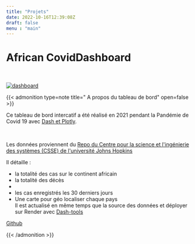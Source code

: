```yaml
---
title: "Projets"
date: 2022-10-16T12:39:08Z
draft: false
menu : "main"
---
```


# African CovidDashboard
<br>

[![dashboard](/images/screen.jpeg)](https://command-geology-hall-jevf.onrender)


{{< admonition type=note title=" A propos du tableau de bord" open=false >}}

Ce tableau de bord intercatif  a été réalisé en 2021 pendant la Pandémie de Covid 19 avec [Dash et Plotly](https://dash.plotly.com/).<br>

<br>

Les données proviennent du [Repo du Centre pour la science et l'ingénierie des systèmes (CSSE) de l'université Johns Hopkins](https://github.com/CSSEGISandData/COVID-19/tree/master/csse_covid_19_data/csse_covid_19_time_series)<br>

Il détaille :
- la totalité des cas sur le continent africain
- la totalité des décès
- 
- les cas enregistrés les 30 derniers jours
- Une carte pour géo localiser chaque pays
  <br>
  Il est actualisé en même temps que la source des données et déployer sur Render avec [Dash-tools](https://dash-tools.readthedocs.io/en/latest/index.html)
  <br>
  
[Github](https://github.com/hericlibong/Covid-19-Dashboard) 

{{< /admonition >}}

